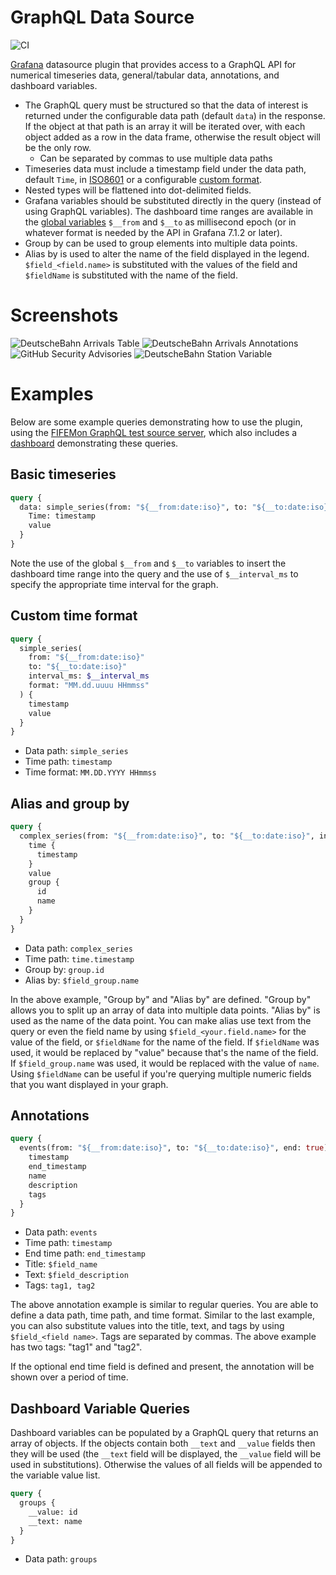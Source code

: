 # GraphQL Data Source


![CI](https://github.com/fifemon/graphql-datasource/workflows/CI/badge.svg)

[Grafana](https://grafana.com) datasource plugin that provides access to a
GraphQL API for numerical timeseries data, general/tabular data,
annotations, and dashboard variables.

- The GraphQL query must be structured so that the data of interest is returned
  under the configurable data path (default `data`) in the response. If the
  object at that path is an array it will be iterated over, with each object added
  as a row in the data frame, otherwise the result object will be the only row.
  - Can be separated by commas to use multiple data paths
- Timeseries data must include a timestamp field under the data path, default
  `Time`, in [ISO8601](https://momentjs.com/docs/#/parsing/string/) or a
  configurable [custom
  format](https://momentjs.com/docs/#/parsing/string-format/).
- Nested types will be flattened into dot-delimited fields.
- Grafana variables should be substituted directly in the query (instead of
  using GraphQL variables). The dashboard time ranges are available in the
  [global variables](https://grafana.com/docs/grafana/latest/variables/variable-types/global-variables/)
  `$__from` and `$__to` as millisecond epoch (or in whatever format is needed by the API
  in Grafana 7.1.2 or later).
- Group by can be used to group elements into multiple data points.
- Alias by is used to alter the name of the field displayed in the legend.
  `$field_<field.name>` is substituted with the values of the field and
  `$fieldName` is substituted with the name of the field.

# Screenshots

![DeutscheBahn Arrivals Table](https://user-images.githubusercontent.com/1627510/90258294-f1bf2b00-de0d-11ea-8768-34b4ef37c125.png)
![DeutscheBahn Arrivals Annotations](https://user-images.githubusercontent.com/1627510/90258316-f8e63900-de0d-11ea-91eb-d40532d5b768.png)
![GitHub Security Advisories](https://user-images.githubusercontent.com/1627510/90258319-fbe12980-de0d-11ea-8ea2-c97bbc398aa4.png)
![DeutscheBahn Station Variable](https://user-images.githubusercontent.com/1627510/110505565-e1c9aa00-80c3-11eb-85bb-10e5471fb151.png)

# Examples

Below are some example queries demonstrating how to use the plugin, using the
[FIFEMon GraphQL test source
server](https://github.com/fifemon/graphql-test-source/), which also includes a
[dashboard](https://raw.githubusercontent.com/fifemon/graphql-test-source/master/doc/graphql-test-dashboard.json)
demonstrating these queries.

## Basic timeseries

```graphql
query {
  data: simple_series(from: "${__from:date:iso}", to: "${__to:date:iso}", interval_ms: $__interval_ms) {
    Time: timestamp
    value
  }
}
```

Note the use of the global `$__from` and `$__to` variables to insert the
dashboard time range into the query and the use of `$__interval_ms` to specify
the appropriate time interval for the graph.

## Custom time format

```graphql
query {
  simple_series(
    from: "${__from:date:iso}"
    to: "${__to:date:iso}"
    interval_ms: $__interval_ms
    format: "MM.dd.uuuu HHmmss"
  ) {
    timestamp
    value
  }
}
```

- Data path: `simple_series`
- Time path: `timestamp`
- Time format: `MM.DD.YYYY HHmmss`

## Alias and group by

```graphql
query {
  complex_series(from: "${__from:date:iso}", to: "${__to:date:iso}", interval_ms: $__interval_ms) {
    time {
      timestamp
    }
    value
    group {
      id
      name
    }
  }
}
```

- Data path: `complex_series`
- Time path: `time.timestamp`
- Group by: `group.id`
- Alias by: `$field_group.name`

In the above example, "Group by" and "Alias by" are defined. "Group by" allows
you to split up an array of data into multiple data points. "Alias by" is used
as the name of the data point. You can make alias use text from the query or
even the field name by using `$field_<your.field.name>` for the value of the
field, or `$fieldName` for the name of the field. If `$fieldName` was used, it
would be replaced by "value" because that's the name of the field. If
`$field_group.name` was used, it would be replaced with the value
of `name`. Using `$fieldName` can be useful if you're querying multiple
numeric fields that you want displayed in your graph.

## Annotations

```graphql
query {
  events(from: "${__from:date:iso}", to: "${__to:date:iso}", end: true) {
    timestamp
    end_timestamp
    name
    description
    tags
  }
}
```

- Data path: `events`
- Time path: `timestamp`
- End time path: `end_timestamp`
- Title: `$field_name`
- Text: `$field_description`
- Tags: `tag1, tag2`

The above annotation example is similar to regular queries. You are able to
define a data path, time path, and time format. Similar to the last example, you
can also substitute values into the title, text, and tags by using
`$field_<field name>`. Tags are separated by commas. The above example has two
tags: "tag1" and "tag2".

If the optional end time field is defined and present, the annotation will be
shown over a period of time.

## Dashboard Variable Queries

Dashboard variables can be populated by a GraphQL query that returns an array of
objects. If the objects contain both `__text` and `__value` fields then they
will be used (the `__text` field will be displayed, the `__value` field will be
used in substitutions). Otherwise the values of all fields will be appended to
the variable value list.

```graphql
query {
  groups {
    __value: id
    __text: name
  }
}
```

- Data path: `groups`
